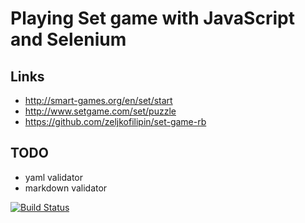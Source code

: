 # Playing Set game with JavaScript and Selenium

## Links

- http://smart-games.org/en/set/start
- http://www.setgame.com/set/puzzle
- https://github.com/zeljkofilipin/set-game-rb

## TODO

- yaml validator
- markdown validator

[![Build Status](https://travis-ci.org/zeljkofilipin/set-game-js.svg?branch=master)](https://travis-ci.org/zeljkofilipin/set-game-js)
